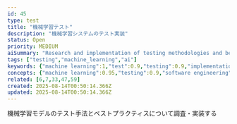 ```yaml
---
id: 45
type: test
title: "機械学習テスト"
description: "機械学習システムのテスト実装"
status: Open
priority: MEDIUM
aiSummary: "Research and implementation of testing methodologies and best practices for machine learning models and systems"
tags: ["testing","machine_learning","ai"]
keywords: {"machine learning":1,"test":0.9,"testing":0.9,"implementation":0.8,"model":0.8}
concepts: {"machine learning":0.95,"testing":0.9,"software engineering":0.75,"quality assurance":0.7,"research":0.65}
related: [6,7,33,47,59]
created: 2025-08-14T00:50:14.366Z
updated: 2025-08-14T00:50:14.366Z
---
```


機械学習モデルのテスト手法とベストプラクティスについて調査・実装する